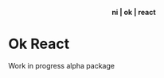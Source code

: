<div align="center">
    <p><b>ni | ok | react</b></p>
</div>

# Ok React

Work in progress alpha package
